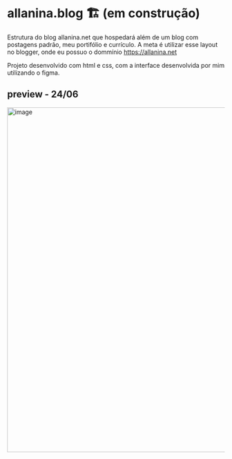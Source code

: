 # allanina.blog 🏗️ (em construção)

Estrutura do blog allanina.net que hospedará além de um blog com postagens padrão, meu portifólio e currículo.
A meta é utilizar esse layout no blogger, onde eu possuo o dommínio https://allanina.net

Projeto desenvolvido com html e css, com a interface desenvolvida por mim utilizando o figma.

## preview - 24/06

<img width="798" alt="image" src="https://github.com/allanina/allanina.blog/assets/72167946/06265572-1a99-453d-a1f9-b15d7af8758e">

